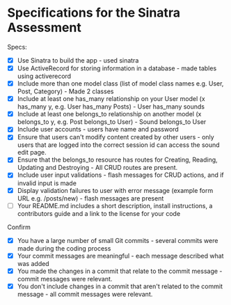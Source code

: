 # Specifications for the Sinatra Assessment

Specs:
- [x] Use Sinatra to build the app - used sinatra
- [x] Use ActiveRecord for storing information in a database - made tables using activerecord
- [x] Include more than one model class (list of model class names e.g. User, Post, Category) - Made 2 classes
- [x] Include at least one has_many relationship on your User model (x has_many y, e.g. User has_many Posts) - User has_many sounds
- [x] Include at least one belongs_to relationship on another model (x belongs_to y, e.g. Post belongs_to User) - Sound belongs_to User
- [x] Include user accounts - users have name and password
- [x] Ensure that users can't modify content created by other users - only users that are logged into the correct session id can access the sound edit page.
- [x] Ensure that the belongs_to resource has routes for Creating, Reading, Updating and Destroying - All CRUD routes are present.
- [x] Include user input validations - flash messages for CRUD actions, and if invalid input is made
- [x] Display validation failures to user with error message (example form URL e.g. /posts/new) - flash messages are present
- [ ] Your README.md includes a short description, install instructions, a contributors guide and a link to the license for your code

Confirm
- [x] You have a large number of small Git commits - several commits were made during the coding process
- [x] Your commit messages are meaningful - each message described what was added
- [x] You made the changes in a commit that relate to the commit message - commit messages were relevant.
- [x] You don't include changes in a commit that aren't related to the commit message - all commit messages were relevant.
